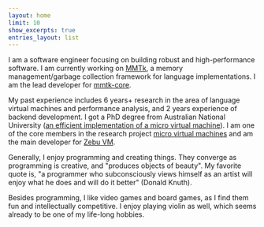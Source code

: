 ```yaml
---
layout: home
limit: 10
show_excerpts: true
entries_layout: list
---
```


I am a software engineer focusing on building robust and high-performance software. I am currently working on [MMTk](https://mmtk.io), a memory management/garbage collection framework for language implementations. I am the lead developer for [mmtk-core](https://github.com/mmtk/mmtk-core).

My past experience includes 6 years+ research in the area of language virtual machines and performance analysis, and 2 years experience of backend development. I got a PhD degree from Australian National University ([an efficient implementation of a micro virtual machine](./assets/yilin_phd_thesis.pdf)).  I am one of the core members in the research project [micro virtual machines](https://microvm.org) and am the main developer for [Zebu VM](https://gitlab.anu.edu.au/mu/mu-impl-fast/).

Generally, I enjoy programming and creating things. They converge as programming is creative, and "produces objects of beauty". My favorite quote is, "a programmer who subconsciously views himself as an artist will enjoy what he does and will do it better" (Donald Knuth).

Besides programming, I like video games and board games, as I find them fun and intellectually competitive. I enjoy playing violin as well, which seems already to be one of my life-long hobbies.